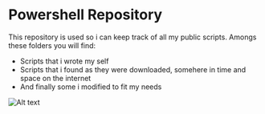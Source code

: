 # Powershell Repository

This repository is used so i can keep track of all my public scripts. Amongs these folders you will find:

* Scripts that i wrote my self
* Scripts that i found as they were downloaded, somehere in time and space on the internet
* And finally some i modified to fit my needs

![Alt text](https://raw.githubusercontent.com/criostage/Powershell/master/cat.jpg "Cat")
